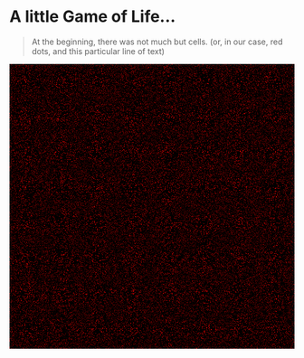 # A little Game of Life...

> At the beginning, there was not much but cells. (or, in our case, red dots, and this particular line of text)

![alt](https://github.com/Tharos-ux/life-game/blob/master/visu.png?raw=true)
